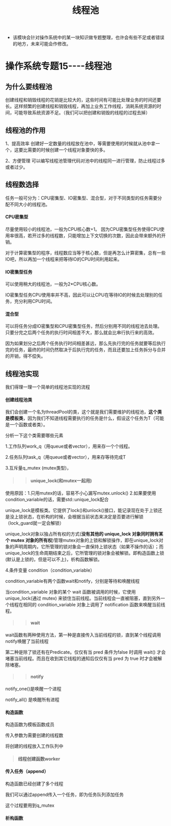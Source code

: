 ﻿---
layout: post
title:  "线程池"
data: 星期三, 25. 三月 2020 09:47上午 
categories: 操作系统
tags: 专题
---
* 该模块会针对操作系统中的某一块知识做专题整理，也许会有些不足或者错误的地方，未来可能会作修改。

# 操作系统专题15----线程池


## 为什么要线程池
创建线程和销毁线程的花销是比较大的，这些时间有可能比处理业务的时间还要长。这样频繁的创建线程和销毁线程，再加上业务工作线程，消耗系统资源的时间，可能导致系统资源不足。（我们可以把创建和销毁的线程的过程去掉）



## 线程池的作用
1、提高效率 创建好一定数量的线程放在池中，等需要使用的时候就从池中拿一个，这要比需要的时候创建一个线程对象要快的多。

2、方便管理 可以编写线程池管理代码对池中的线程同一进行管理，防止线程过多或者过少。


## 线程数选择
任务一般可分为：CPU密集型、IO密集型、混合型，对于不同类型的任务需要分配不同大小的线程池。

#### CPU密集型
尽量使用较小的线程池，一般为CPU核心数+1。
因为CPU密集型任务使得CPU使用率很高，若开过多的线程数，只能增加上下文切换的次数，因此会带来额外的开销。

对于计算密集型的程序，线程数应当等于核心数，但是再怎么计算密集，总有一些IO吧，所以再加一个线程来把等待IO的CPU时间利用起来。

#### IO密集型任务
可以使用稍大的线程池，一般为2*CPU核心数。

IO密集型任务CPU使用率并不高，因此可以让CPU在等待IO的时候去处理别的任务，充分利用CPU时间。

#### 混合型
可以将任务分成IO密集型和CPU密集型任务，然后分别用不同的线程池去处理。 只要分完之后两个任务的执行时间相差不大，那么就会比串行执行来的高效。 

因为如果划分之后两个任务执行时间相差甚远，那么先执行完的任务就要等后执行完的任务，最终的时间仍然取决于后执行完的任务，而且还要加上任务拆分与合并的开销，得不偿失。

## 线程池实现
我们得理一理一个简单的线程池实现的流程

#### 创建线程池类
我们会创建一个名为threadPool的类，这个就是我们需要维护的线程池，**这个类是模板类**，因为我们不知道线程需要执行的任务是什么，假设这个任务为T（可能是一个函数或者类）。

>
分析一下这个类需要哪些元素
>
1.工作队列work_q（用queue或者vector），用来存一个个线程。
>
2.任务队列task_q（用queue或者vector），用来存等待完成T
>
3.互斥量q_mutex (mutex类型)， 
>> #### unique_lock(和mutex一起用)
>>
使用原因：1.只用mutex的话，容易不小心漏写mutex.unlock()   2.如果要使用condition_variable的话，需要std::unique_lock配合
>>
unique_lock是模板类。它提供了lock()和unlock()接口，能记录现在处于上锁还是没上锁状态，在析构的时候，会根据当前状态来决定是否要进行解锁（lock_guard就一定会解锁）
>>
unique_lock对象以独占所有权的方式(**没有其他的 unique_lock 对象同时拥有某个 mutex 对象的所有权**)管理mutex对象的上锁和解锁操作，即在unique_lock对象的声明周期内，它所管理的锁对象会一直保持上锁状态（如果不操作的话）；而unique_lock的生命周期结束之后，它所管理的锁对象会被解锁。即构造函数上锁(默认是上锁的，但是可以不上)，析构函数解锁。
>
4.条件变量 condition（condition_variable）
>>
condition_variable有两个函数wait和notify，分别是等待和唤醒线程
>>
当condition_variable 对象的某个 wait 函数被调用的时候，它使用 unique_lock(通过 mutex) 来锁住当前线程。当前线程会一直被阻塞，直到另外一个线程在相同的 condition_variable 对象上调用了 notification 函数来唤醒当前线程。
>> #### wait
wait函数有两种使用方法，第一种是直接传入当前线程的锁，直到某个线程调用notify唤醒了当前线程
>>
第二种是除了锁还有在Predicate。仅仅有当 pred 条件为false 时调用 wait() 才会堵塞当前线程。而且在收到其它线程的通知后仅仅有当 pred 为 true 时才会被解除堵塞。

>> #### notify
notify_one()是唤醒一个进程
>>
notify_all() 是唤醒所有进程


#### 构造函数
构造函数为模板函数成员

传入参数为需要创建的线程数

将创建的线程放入工作队列中
> #### 线程创建函数worker
>


#### 传入任务（append）
构造函数已经创建了多个线程

我们可以通过append传入一个任务，即为任务队列添加任务

这个过程要用到q_mutex


#### 析构函数
















